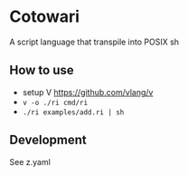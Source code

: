 # Cotowari

A script language that transpile into POSIX sh

## How to use

- setup V https://github.com/vlang/v
- `v -o ./ri cmd/ri`
- `./ri examples/add.ri | sh`

## Development

See z.yaml
